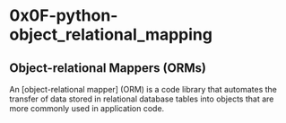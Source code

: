 # 0x0F-python-object_relational_mapping

## Object-relational Mappers (ORMs)
An [object-relational mapper] (ORM) is a code library that automates the transfer of data stored in relational database tables into objects that are more commonly used in application code.


